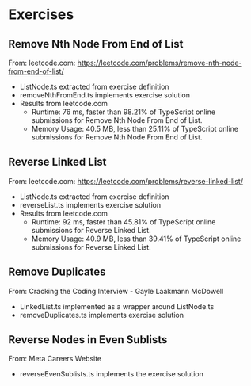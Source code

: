 # Exercises

## Remove Nth Node From End of List

From: leetcode.com: https://leetcode.com/problems/remove-nth-node-from-end-of-list/

-   ListNode.ts extracted from exercise definition
-   removeNthFromEnd.ts implements exercise solution
-   Results from leetcode.com
    -   Runtime: 76 ms, faster than 98.21% of TypeScript online submissions for Remove Nth Node From End of List.
    -   Memory Usage: 40.5 MB, less than 25.11% of TypeScript online submissions for Remove Nth Node From End of List.

## Reverse Linked List

From: leetcode.com: https://leetcode.com/problems/reverse-linked-list/

-   ListNode.ts extracted from exercise definition
-   reverseList.ts implements exercise solution
-   Results from leetcode.com
    -   Runtime: 92 ms, faster than 45.81% of TypeScript online submissions for Reverse Linked List.
    -   Memory Usage: 40.9 MB, less than 39.41% of TypeScript online submissions for Reverse Linked List.

## Remove Duplicates

From: Cracking the Coding Interview - Gayle Laakmann McDowell

-   LinkedList.ts implemented as a wrapper around ListNode.ts
-   removeDuplicates.ts implements exercise solution

## Reverse Nodes in Even Sublists

From: Meta Careers Website

-   reverseEvenSublists.ts implements the exercise solution
